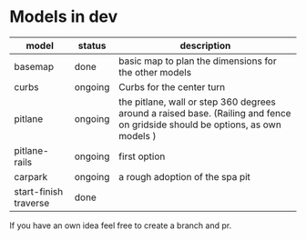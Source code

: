 # Models in dev

model | status | description
-------- | -------- | --------
basemap   | done   | basic map to plan the dimensions for the other models
curbs   | ongoing   | Curbs for the center turn
pitlane  | ongoing  | the pitlane, wall or step 360 degrees around a raised base. (Railing and fence on gridside should be options, as own models )
pitlane-rails | ongoing | first option
carpark | ongoing | a rough adoption of the spa pit
start-finish traverse | done |

If you have an own idea feel free to create a branch and pr.